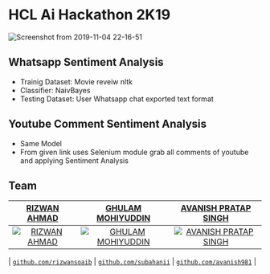 # HCL Ai Hackathon 2K19
![Screenshot from 2019-11-04 22-16-51](https://user-images.githubusercontent.com/29729380/68140007-1f0eac80-ff51-11e9-9916-1be6a3c40892.png)

## Whatsapp Sentiment Analysis
* Trainig Dataset: Movie reveiw nltk 
* Classifier: NaivBayes
* Testing Dataset: User Whatsapp chat exported text format

## Youtube Comment Sentiment Analysis

 * Same Model
 * From given link uses Selenium module grab all comments of youtube and applying Sentiment Analysis
 
 
## Team


| <a href="https://github.com/rizwansoaib" target="_blank">**RIZWAN AHMAD**      </a> | <a href="https://github.com/subahanii" target="_blank">**GHULAM MOHIYUDDIN**      </a> |<a href="https://github.com/avanish981" target="_blank">**AVANISH PRATAP SINGH**</a> |
|     :---:    |   :---:   |   :---:   | 
| [![RIZWAN AHMAD](https://avatars1.githubusercontent.com/u/29729380?s=200&v=4)](https://github.com/rizwansoaib)    | [![GHULAM MOHIYUDDIN](https://avatars1.githubusercontent.com/u/23014491?s=200&v=4)](https://github.com/subahanii) | [![AVANISH PRATAP SINGH](https://avatars1.githubusercontent.com/u/41297065?s=200&v=4)](https://github.com/avanish981) | 

| <a href="https://github.com/rizwansoaib" target="_blank">`github.com/rizwansoaib`</a>      |    <a href="https://github.com/subahanii" target="_blank">`github.com/subahanii`</a>       |        <a href="https://github.com/avanish981" target="_blank">`github.com/avanish981`</a> | 
